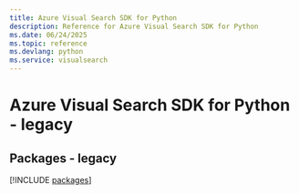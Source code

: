 ```yaml
---
title: Azure Visual Search SDK for Python
description: Reference for Azure Visual Search SDK for Python
ms.date: 06/24/2025
ms.topic: reference
ms.devlang: python
ms.service: visualsearch
---
```

# Azure Visual Search SDK for Python - legacy
## Packages - legacy
[!INCLUDE [packages](visual-search-index.md)]